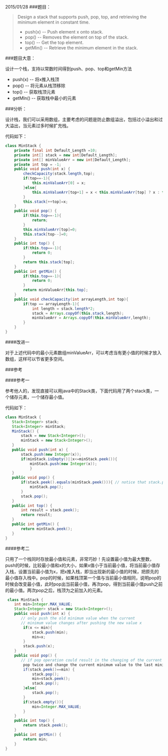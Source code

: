 2015/01/28
###题目：

> Design a stack that supports push, pop, top, and retrieving the minimum element in constant time.
> * push(x) -- Push element x onto stack.
> * pop() -- Removes the element on top of the stack.
> * top() -- Get the top element.
> * getMin() -- Retrieve the minimum element in the stack.

###题目大意：

设计一个栈，支持以常数时间得到push、pop、top和getMin方法

* push(x) -- 将x推入栈顶
* pop() -- 将元素从栈顶移除
* top() -- 获取栈顶元素
* getMIn() -- 获取栈中最小的元素

###分析：

设计栈，我们可以采用数组，主要考虑的问题是防止数组溢出，包括过小溢出和过大溢出，当元素过多时候扩充栈。

代码如下：

```java
class MinStack {
    private final int Default_Length =10;
	private int[] stack = new int[Default_Length];
	private int[] minValueArr = new int[Default_Length];
   	private int top = -1;
   	public void push(int x) {
		checkCapacity(stack.length,top);
		if(top==-1){
		    this.minValueArr[0] = x;
		}else{
		    this.minValueArr[top+1] = x < this.minValueArr[top] ? x : this.minValueArr[top];
		}
       	this.stack[++top]=x;
 	}
 	public void pop() {
		if(this.top==-1){
			return;
		}
		this.minValueArr[top]=0;
        this.stack[top--]=0;
  	}
  	public int top() {
		if(this.top==-1){
			return 0;
		}
       	return this.stack[top];
  	}
  	public int getMin() {
		if(this.top==-1){
			return 0;
		}
        return minValueArr[this.top];
  	}
	public void checkCapacity(int arrayLength,int top){
		if(top == arrayLength-1){
		    int length = stack.length*2;
			stack = Arrays.copyOf(this.stack,length);
			minValueArr = Arrays.copyOf(this.minValueArr,length);
		}
	}
}
```
####改进一

对于上述代码中的最小元素数组minValueArr，可以考虑当有更小值的时候才放入数组，这样可以节省更多空间。

###参考

####参考一

参考他人的，发现直接可以用java中的Stack类，下面代码用了两个stack类，一个储存元素，一个储存最小值。

代码如下：

 ```java
class MinStack {
    Stack<Integer> stack;
    Stack<Integer> minStack;
    MinStack() {
        stack = new Stack<Integer>();
        minStack = new Stack<Integer>();
    }
    public void push(int x) {
        stack.push(new Integer(x));
        if(minStack.isEmpty()||x<=minStack.peek()){
            minStack.push(new Integer(x));
            }
    }
    public void pop() {
        if(stack.peek().equals(minStack.peek())){ // notice that stack.peek() returns an referrence of object, and can't be compared using "=="
            minStack.pop();
        }
        stack.pop();
    }
    public int top() {
        int result = stack.peek();
        return result;
    }
    public int getMin() {
        return minStack.peek();
    }
}
 ```

####参考二

只用了一个栈同时存放最小值和元素，非常巧妙！先设置最小值为最大整数，push的时候，比较最小值和x的大小，如果x值小于当前最小值，将当前最小值存入栈，设置当前最小值为x，把x推入栈，即当出现新的最小值的时候，把原先的最小值存入栈中。pop的时候，如果栈顶第一个值与当前最小值相同，说明pop的时候会改变最小值，此时pop出当前最小值，再次pop，得到当前最小值push之前的最小值。两次pop之后，栈顶为之前加入的元素。

```java
 class MinStack {
    int min=Integer.MAX_VALUE;
    Stack<Integer> stack = new Stack<Integer>();
    public void push(int x) {
       // only push the old minimum value when the current 
       // minimum value changes after pushing the new value x
        if(x <= min){
            stack.push(min);
            min=x;
        }
        stack.push(x);
    }
    public void pop() {
       // if pop operation could result in the changing of the current minimum value, 
        pop twice and change the current minimum value to the last minimum value.
        if(stack.peek()==min) {
            stack.pop();
            min=stack.peek();
            stack.pop();
        }else{
            stack.pop();
        }
        if(stack.empty()){
            min=Integer.MAX_VALUE;
        }
    }
    public int top() {
        return stack.peek();
    }
    public int getMin() {
        return min;
    }
}
```
